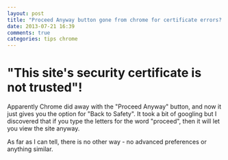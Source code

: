 ```yaml
---
layout: post
title: "Proceed Anyway button gone from chrome for certificate errors? (Easter Egg)"
date: 2013-07-21 16:39
comments: true
categories: tips chrome
---
```

"This site's security certificate is not trusted"!
==================================================

Apparently Chrome did away with the "Proceed Anyway" button, and now it just gives you the option for "Back to Safety". It took a bit of googling but I discovered that if you type the letters for the word "proceed", then it will let you view the site anyway.

As far as I can tell, there is no other way - no advanced preferences or anything similar.


